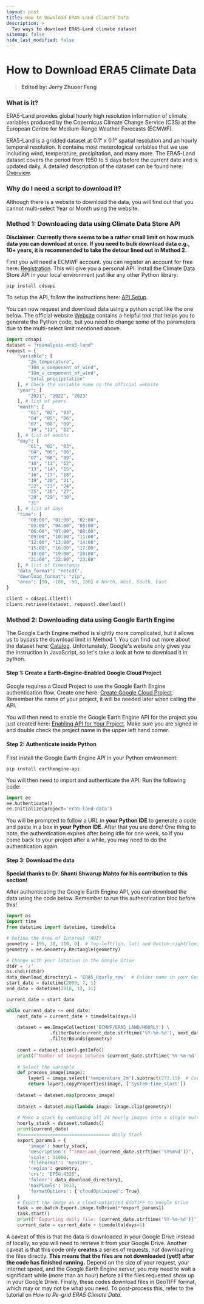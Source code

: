 ```yaml
---
layout: post
title: How to Download ERA5-Land Climate Data
description: >
  Two ways to download ERA5-Land climate dataset
sitemap: false
hide_last_modified: false
---
```


# How to Download ERA5 Climate Data
>**Edited by: Jerry Zhuoer Feng**

### What is it?

ERA5-Land provides global hourly high resolution information of climate variables produced by the Copernicus Climate Change Service (C3S) at the European Centre for Medium-Range Weather Forecasts (ECMWF).

ERA5-Land is a gridded dataset at 0.1° x 0.1° spatial resolution and an hourly temporal resolution. It contains most meterological variables that we use including wind, temperature, precipitation, and many more. The ERA5-Land dataset covers the period from 1950 to 5 days before the current date and is updated daily. A detailed description of the dataset can be found here: [Overview](https://cds.climate.copernicus.eu/datasets/reanalysis-era5-land?tab=overview). 

### Why do I need a script to download it?

Although there is a website to download the data, you will find out that you cannot multi-select Year or Month using the website.

### Method 1: Downloading data using Climate Data Store API
**Disclaimer: Currently there seems to be a rather small limit on how much data you can download at once. If you need to bulk download data e.g., 10+ years, it is recommended to take the detour lined out in Method 2.** 

First you will need a ECMWF account. you can register an account for free here: [Registration](https://cds.climate.copernicus.eu/). This will give you a personal API. Install the Climate Data Store API in your local environment just like any other Python library:

```
pip install cdsapi
```

To setup the API, follow the instructions here: [API Setup](https://cds.climate.copernicus.eu/how-to-api).

You can now request and download data using a python script like the one below. The official website [Website](https://cds.climate.copernicus.eu/datasets/derived-era5-land-daily-statistics?tab=download) contains a helpful tool that helps you to generate the Python code, but you need to change some of the parameters due to the multi-select limit mentioned above.

```python 
import cdsapi
dataset = "reanalysis-era5-land"
request = {
    "variable": [
        "2m_temperature",
        "10m_u_component_of_wind",
        "10m_v_component_of_wind",
        "total_precipitation"
    ], # Check the variable name on the official website
    "year": [
        "2021", "2022", "2023"
    ], # list of years
    "month": [
        "01", "02", "03",
        "04", "05", "06",
        "07", "08", "09",
        "10", "11", "12",
    ], # list of months
    "day": [
        "01", "02", "03",
        "04", "05", "06",
        "07", "08", "09",
        "10", "11", "12",
        "13", "14", "15",
        "16", "17", "18",
        "19", "20", "21",
        "22", "23", "24",
        "25", "26", "27",
        "28", "29", "30",
        "31"
    ], # list of days
    "time": [
        "00:00", "01:00", "02:00",
        "03:00", "04:00", "05:00",
        "06:00", "07:00", "08:00",
        "09:00", "10:00", "11:00",
        "12:00", "13:00", "14:00",
        "15:00", "16:00", "17:00",
        "18:00", "19:00", "20:00",
        "21:00", "22:00", "23:00"
    ], # list of timestamps
    "data_format": "netcdf",
    "download_format": "zip",
    "area": [90, -180, -90, 180] # North, West, South, East
}

client = cdsapi.Client()
client.retrieve(dataset, request).download()
```

### Method 2: Downloading data using Google Earth Engine

The Google Earth Engine method is slightly more complicated, but it allows us to bypass the download limit in Method 1. You can find out more about the dataset here: [Catalog](https://developers.google.com/earth-engine/datasets/catalog/ECMWF_ERA5_LAND_HOURLY). Unfortunately, Google's website only gives you the instruction in JavaScript, so let's take a look at how to download it in python.

#### Step 1: Create a Earth-Engine-Enabled Google Cloud Project

Google requires a Cloud Project to use the Google Earth Engine authentication flow. Create one here: [Create Google Cloud Project](https://console.cloud.google.com/projectcreate). Remember the name of your project, it will be needed later when calling the API.

You will then need to enable the Google Earth Engine API for the project you just created here: [Enabling API for Your Project](https://console.cloud.google.com/apis/library/earthengine.googleapis.com). Make sure you are signed in and double check the project name in the upper left hand corner.

#### Step 2: Authenticate inside Python

First install the Google Earth Engine API in your Python environment:

```
pip install earthengine-api
```

You will then need to import and authenticate the API. Run the following code: 

```python
import ee
ee.Authenticate()
ee.Initialize(project='era5-land-data')
```

You will be prompted to follow a URL in **your Python IDE** to generate a code and paste in a box in **your Python IDE**. After that you are done! One thing to note, the authentication expires after being idle for one week, so if you come back to your project after a while, you may need to do the authentication again.

#### Step 3: Download the data

**Special thanks to Dr. Shanti Shwarup Mahto for his contribution to this section!**

After authenticating the Google Earth Engine API, you can download the data using the code below. Remember to run the authentication bloc before this!

```python
import os
import time
from datetime import datetime, timedelta

# Define the Area of Interest (AOI)
geometry = [95, 30, 110, 0]  # Top-left(lon, lat) and Bottom-right(lon, lat) coordinates
geometry = ee.Geometry.Rectangle(geometry)

# Change with your location in the Google Drive
dtdr = '/'
os.chdir(dtdr)
data_download_directory1 = 'ERA5_Hourly_raw'  # Folder name in your Google Drive, if the folder does not exist, it will create a new folder.
start_date = datetime(2009, 7, 1)
end_date = datetime(2018, 12, 31)

current_date = start_date

while current_date <= end_date:
    next_date = current_date + timedelta(days=1)
    
    dataset = ee.ImageCollection('ECMWF/ERA5_LAND/HOURLY') \
                .filterDate(current_date.strftime('%Y-%m-%d'), next_date.strftime('%Y-%m-%d')) \
                .filterBounds(geometry)
                
    count = dataset.size().getInfo()
    print(f"Number of images between {current_date.strftime('%Y-%m-%d')} and {next_date.strftime('%Y-%m-%d')}: {count}")
    
    # Select the variable
    def process_image(image):
        layer1 = image.select('temperature_2m').subtract(273.15)  # Correct method name
        return layer1.copyProperties(image, ['system:time_start'])
           
    dataset = dataset.map(process_image)
                 
    dataset = dataset.map(lambda image: image.clip(geometry))
    
    # Make a stack by combining all 24 hourly images into a single multi-band image
    hourly_stack = dataset.toBands()
    print(current_date)
    #================================= Daily Stack
    export_params1 = {
        'image': hourly_stack,
        'description': f"ERA5Land_{current_date.strftime('%Y%m%d')}",
        'scale': 11000,
        'fileFormat': 'GeoTIFF',
        'region': geometry,
        'crs': 'EPSG:4326',
        'folder': data_download_directory1,
        'maxPixels': 1e13,
        'formatOptions': {'cloudOptimized': True}
    }
    # Export the image as a cloud-optimized GeoTIFF to Google Drive
    task = ee.batch.Export.image.toDrive(**export_params1)
    task.start()
    print(f"Exporting daily file: {current_date.strftime('%Y-%m-%d')}")
    current_date = current_date + timedelta(days=1)
```

A caveat of this is that the data is downloaded in your Google Drive instead of locally, so you will need to retrieve it from your Google Drive. Another caveat is that this code only **creates** a series of requests, not downloading the files directly. **This means that the files are not downloaded (yet!) after the code has finished running.** Depend on the size of your request, your internet speed, and the Google Earth Engine server, you may need to wait a significant while (more than an hour) before all the files requested show up in your Google Drive. Finally, these codes download files in GeoTIFF format, which may or may not be what you need. To post-process this, refer to the tutorial on *How to Re-grid ERA5 Climate Data*.
